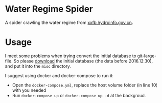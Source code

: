 # Water Regime Spider

A spider crawling the water regime from [xxfb.hydroinfo.gov.cn](http://xxfb.hydroinfo.gov.cn).

# Usage

I meet some problems when trying convert the initial database to git-large-file. So please [download](https://drive.google.com/file/d/0B3c_xXFxUDQwUnVMMmRrbHlSajg/view?usp=sharing) the initial database (the data before 2016.12.30), and put it into the `misc` directory.

I suggest using docker and docker-compose to run it:

* Open the `docker-compose.yml`, replace the host volume folder (in line 10) with you needed
* Run `docker-compose up` or `docker-compose up -d` at the backgroud.


